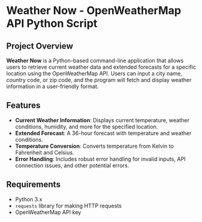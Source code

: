 # Weather Now - OpenWeatherMap API Python Script

## Project Overview

**Weather Now** is a Python-based command-line application that allows users to retrieve current weather data and extended forecasts for a specific location using the OpenWeatherMap API. Users can input a city name, country code, or zip code, and the program will fetch and display weather information in a user-friendly format.

## Features

- **Current Weather Information**: Displays current temperature, weather conditions, humidity, and more for the specified location.
- **Extended Forecast**: A 36-hour forecast with temperature and weather conditions.
- **Temperature Conversion**: Converts temperature from Kelvin to Fahrenheit and Celsius.
- **Error Handling**: Includes robust error handling for invalid inputs, API connection issues, and other potential errors.

## Requirements

- Python 3.x
- `requests` library for making HTTP requests
- OpenWeatherMap API key
